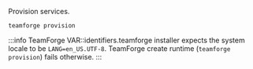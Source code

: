 Provision services.
   ```shell
   teamforge provision
   ````
 :::info 
 TeamForge VAR::identifiers.teamforge installer expects the system locale to be `LANG=en_US.UTF-8`. TeamForge create runtime (`teamforge provision`) fails otherwise.
 :::